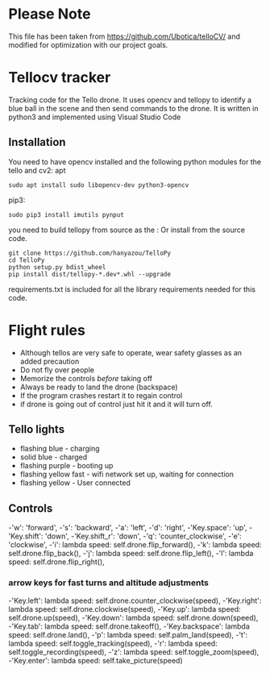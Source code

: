 # Please Note
This file has been taken from https://github.com/Ubotica/telloCV/ and modified for optimization with our project goals.

# Tellocv tracker
Tracking code for the Tello drone. It uses opencv and tellopy to identify a blue ball in the scene and then send commands to the drone.
It is written in python3 and implemented using Visual Studio Code 

## Installation
You need to have opencv installed and the following python modules for the tello and cv2:
apt

```
sudo apt install sudo libopencv-dev python3-opencv
```

pip3:

```
sudo pip3 install imutils pynput
```

you need to build tellopy from source as the :
Or install from the source code.
```
git clone https://github.com/hanyazou/TelloPy
cd TelloPy
python setup.py bdist_wheel
pip install dist/tellopy-*.dev*.whl --upgrade
```
requirements.txt is included for all the library requirements needed for this code.

# Flight rules
- Although tellos are very safe to operate, wear safety glasses as an added precaution
- Do not fly over people
- Memorize the controls *before* taking off
- Always be ready to land the drone (backspace)
- If the program crashes restart it to regain control
- if drone is going out of control just hit it and it will turn off.

## Tello lights

- flashing blue - charging
- solid blue - charged
- flashing purple - booting up
- flashing yellow fast - wifi network set up, waiting for connection
- flashing yellow - User connected
 
 ## Controls 
 -'w': 'forward',
 -'s': 'backward',
 -'a': 'left',
 -'d': 'right',
 -'Key.space': 'up',
 -'Key.shift': 'down',
 -'Key.shift_r': 'down',
 -'q': 'counter_clockwise',
 -'e': 'clockwise',
 -'i': lambda speed: self.drone.flip_forward(),
 -'k': lambda speed: self.drone.flip_back(),
 -'j': lambda speed: self.drone.flip_left(),
 -'l': lambda speed: self.drone.flip_right(),
 
 ### arrow keys for fast turns and altitude adjustments
 -'Key.left': lambda speed: self.drone.counter_clockwise(speed),
 -'Key.right': lambda speed: self.drone.clockwise(speed),
 -'Key.up': lambda speed: self.drone.up(speed),
 -'Key.down': lambda speed: self.drone.down(speed),
 -'Key.tab': lambda speed: self.drone.takeoff(),
 -'Key.backspace': lambda speed: self.drone.land(),
 -'p': lambda speed: self.palm_land(speed),
 -'t': lambda speed: self.toggle_tracking(speed),
 -'r': lambda speed: self.toggle_recording(speed),
 -'z': lambda speed: self.toggle_zoom(speed),
 -'Key.enter': lambda speed: self.take_picture(speed)
